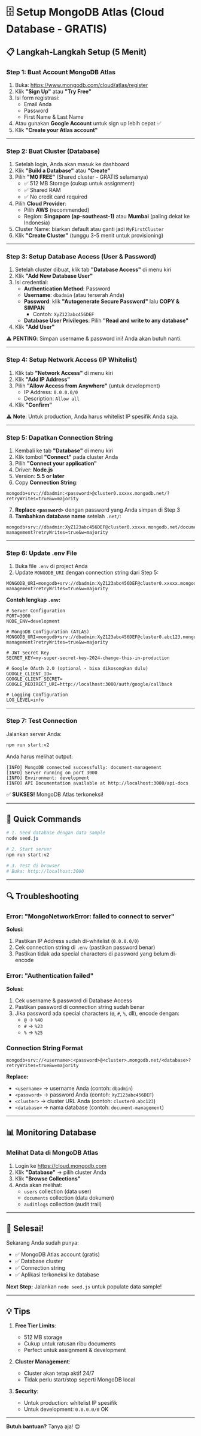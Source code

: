 # 🗄️ Setup MongoDB Atlas (Cloud Database - GRATIS)

## 📋 Langkah-Langkah Setup (5 Menit)

### **Step 1: Buat Account MongoDB Atlas**

1. Buka: https://www.mongodb.com/cloud/atlas/register
2. Klik **"Sign Up"** atau **"Try Free"**
3. Isi form registrasi:
   - Email Anda
   - Password
   - First Name & Last Name
4. Atau gunakan **Google Account** untuk sign up lebih cepat ✅
5. Klik **"Create your Atlas account"**

---

### **Step 2: Buat Cluster (Database)**

1. Setelah login, Anda akan masuk ke dashboard
2. Klik **"Build a Database"** atau **"Create"**
3. Pilih **"M0 FREE"** (Shared cluster - GRATIS selamanya)
   - ✅ 512 MB Storage (cukup untuk assignment)
   - ✅ Shared RAM
   - ✅ No credit card required
4. Pilih **Cloud Provider**:
   - Pilih **AWS** (recommended)
   - Region: **Singapore (ap-southeast-1)** atau **Mumbai** (paling dekat ke Indonesia)
5. Cluster Name: biarkan default atau ganti jadi `MyFirstCluster`
6. Klik **"Create Cluster"** (tunggu 3-5 menit untuk provisioning)

---

### **Step 3: Setup Database Access (User & Password)**

1. Setelah cluster dibuat, klik tab **"Database Access"** di menu kiri
2. Klik **"Add New Database User"**
3. Isi credential:
   - **Authentication Method**: Password
   - **Username**: `dbadmin` (atau terserah Anda)
   - **Password**: klik **"Autogenerate Secure Password"** lalu **COPY & SIMPAN**
     - Contoh: `XyZ123abc456DEF`
   - **Database User Privileges**: Pilih **"Read and write to any database"**
4. Klik **"Add User"**

⚠️ **PENTING**: Simpan username & password ini! Anda akan butuh nanti.

---

### **Step 4: Setup Network Access (IP Whitelist)**

1. Klik tab **"Network Access"** di menu kiri
2. Klik **"Add IP Address"**
3. Pilih **"Allow Access from Anywhere"** (untuk development)
   - IP Address: `0.0.0.0/0`
   - Description: `Allow all`
4. Klik **"Confirm"**

⚠️ **Note**: Untuk production, Anda harus whitelist IP spesifik Anda saja.

---

### **Step 5: Dapatkan Connection String**

1. Kembali ke tab **"Database"** di menu kiri
2. Klik tombol **"Connect"** pada cluster Anda
3. Pilih **"Connect your application"**
4. Driver: **Node.js**
5. Version: **5.5 or later**
6. Copy **Connection String**:

```
mongodb+srv://dbadmin:<password>@cluster0.xxxxx.mongodb.net/?retryWrites=true&w=majority
```

7. **Replace `<password>`** dengan password yang Anda simpan di Step 3
8. **Tambahkan database name** setelah `.net/`:

```
mongodb+srv://dbadmin:XyZ123abc456DEF@cluster0.xxxxx.mongodb.net/document-management?retryWrites=true&w=majority
```

---

### **Step 6: Update .env File**

1. Buka file `.env` di project Anda
2. Update `MONGODB_URI` dengan connection string dari Step 5:

```env
MONGODB_URI=mongodb+srv://dbadmin:XyZ123abc456DEF@cluster0.xxxxx.mongodb.net/document-management?retryWrites=true&w=majority
```

**Contoh lengkap `.env`:**

```env
# Server Configuration
PORT=3000
NODE_ENV=development

# MongoDB Configuration (ATLAS)
MONGODB_URI=mongodb+srv://dbadmin:XyZ123abc456DEF@cluster0.abc123.mongodb.net/document-management?retryWrites=true&w=majority

# JWT Secret Key
SECRET_KEY=my-super-secret-key-2024-change-this-in-production

# Google OAuth 2.0 (optional - bisa dikosongkan dulu)
GOOGLE_CLIENT_ID=
GOOGLE_CLIENT_SECRET=
GOOGLE_REDIRECT_URI=http://localhost:3000/auth/google/callback

# Logging Configuration
LOG_LEVEL=info
```

---

### **Step 7: Test Connection**

Jalankan server Anda:

```powershell
npm run start:v2
```

Anda harus melihat output:

```
[INFO] MongoDB connected successfully: document-management
[INFO] Server running on port 3000
[INFO] Environment: development
[INFO] API Documentation available at http://localhost:3000/api-docs
```

✅ **SUKSES!** MongoDB Atlas terkoneksi!

---

## 🎯 Quick Commands

```powershell
# 1. Seed database dengan data sample
node seed.js

# 2. Start server
npm run start:v2

# 3. Test di browser
# Buka: http://localhost:3000
```

---

## 🔍 Troubleshooting

### Error: "MongoNetworkError: failed to connect to server"

**Solusi:**
1. Pastikan IP Address sudah di-whitelist (`0.0.0.0/0`)
2. Cek connection string di `.env` (pastikan password benar)
3. Pastikan tidak ada special characters di password yang belum di-encode

### Error: "Authentication failed"

**Solusi:**
1. Cek username & password di Database Access
2. Pastikan password di connection string sudah benar
3. Jika password ada special characters (`@`, `#`, `%`, dll), encode dengan:
   - `@` → `%40`
   - `#` → `%23`
   - `%` → `%25`

### Connection String Format

```
mongodb+srv://<username>:<password>@<cluster>.mongodb.net/<database>?retryWrites=true&w=majority
```

**Replace:**
- `<username>` → username Anda (contoh: `dbadmin`)
- `<password>` → password Anda (contoh: `XyZ123abc456DEF`)
- `<cluster>` → cluster URL Anda (contoh: `cluster0.abc123`)
- `<database>` → nama database (contoh: `document-management`)

---

## 📊 Monitoring Database

### Melihat Data di MongoDB Atlas

1. Login ke https://cloud.mongodb.com
2. Klik **"Database"** → pilih cluster Anda
3. Klik **"Browse Collections"**
4. Anda akan melihat:
   - `users` collection (data user)
   - `documents` collection (data dokumen)
   - `auditlogs` collection (audit trail)

---

## 🎉 Selesai!

Sekarang Anda sudah punya:
- ✅ MongoDB Atlas account (gratis)
- ✅ Database cluster
- ✅ Connection string
- ✅ Aplikasi terkoneksi ke database

**Next Step:** Jalankan `node seed.js` untuk populate data sample!

---

## 💡 Tips

1. **Free Tier Limits**:
   - 512 MB storage
   - Cukup untuk ratusan ribu documents
   - Perfect untuk assignment & development

2. **Cluster Management**:
   - Cluster akan tetap aktif 24/7
   - Tidak perlu start/stop seperti MongoDB local

3. **Security**:
   - Untuk production: whitelist IP spesifik
   - Untuk development: `0.0.0.0/0` OK

---

**Butuh bantuan?** Tanya aja! 😊
